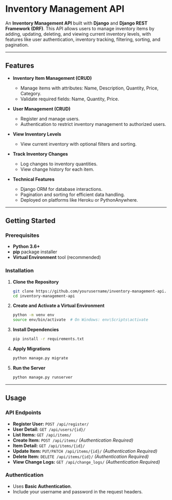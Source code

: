 # **Inventory Management API**

An **Inventory Management API** built with **Django** and **Django REST Framework (DRF)**. This API allows users to manage inventory items by adding, updating, deleting, and viewing current inventory levels, with features like user authentication, inventory tracking, filtering, sorting, and pagination.

---

## **Features**

- **Inventory Item Management (CRUD)**
  - Manage items with attributes: Name, Description, Quantity, Price, Category.
  - Validate required fields: Name, Quantity, Price.

- **User Management (CRUD)**
  - Register and manage users.
  - Authentication to restrict inventory management to authorized users.

- **View Inventory Levels**
  - View current inventory with optional filters and sorting.
  
- **Track Inventory Changes**
  - Log changes to inventory quantities.
  - View change history for each item.

- **Technical Features**
  - Django ORM for database interactions.
  - Pagination and sorting for efficient data handling.
  - Deployed on platforms like Heroku or PythonAnywhere.

---

## **Getting Started**

### **Prerequisites**

- **Python 3.6+**
- **pip** package installer
- **Virtual Environment** tool (recommended)

### **Installation**

1. **Clone the Repository**

   ```bash
   git clone https://github.com/yourusername/inventory-management-api.git
   cd inventory-management-api
   ```

2. **Create and Activate a Virtual Environment**

   ```bash
   python -m venv env
   source env/bin/activate  # On Windows: env\Scripts\activate
   ```

3. **Install Dependencies**

   ```bash
   pip install -r requirements.txt
   ```

4. **Apply Migrations**

   ```bash
   python manage.py migrate
   ```

5. **Run the Server**

   ```bash
   python manage.py runserver
   ```

---

## **Usage**

### **API Endpoints**

- **Register User:** `POST /api/register/`
- **User Detail:** `GET /api/users/{id}/`
- **List Items:** `GET /api/items/`
- **Create Item:** `POST /api/items/` *(Authentication Required)*
- **Item Detail:** `GET /api/items/{id}/`
- **Update Item:** `PUT/PATCH /api/items/{id}/` *(Authentication Required)*
- **Delete Item:** `DELETE /api/items/{id}/` *(Authentication Required)*
- **View Change Logs:** `GET /api/change_logs/` *(Authentication Required)*

### **Authentication**

- Uses **Basic Authentication**.
- Include your username and password in the request headers.





